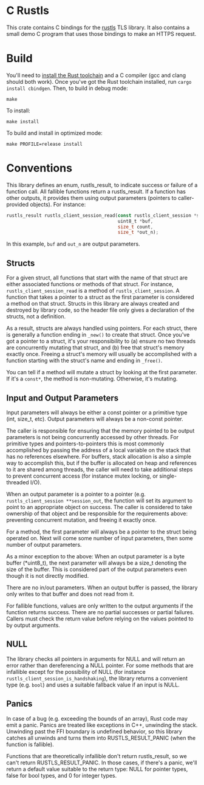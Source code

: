 # C Rustls

This crate contains C bindings for the [rustls](https://docs.rs/rustls) TLS
library. It also contains a small demo C program that uses those bindings
to make an HTTPS request.

# Build

You'll need to [install the Rust toolchain](https://rustup.rs/) and a C
compiler (gcc and clang should both work). Once you've got the Rust toolchain
installed, run `cargo install cbindgen`. Then, to build in debug mode:

    make

To install:

    make install

To build and install in optimized mode:

    make PROFILE=release install

# Conventions

This library defines an enum, rustls_result, to indicate success or failure of
a function call. All fallible functions return a rustls_result. If a function
has other outputs, it provides them using output parameters (pointers to
caller-provided objects). For instance:

```rust
rustls_result rustls_client_session_read(const rustls_client_session *session,
                                         uint8_t *buf,
                                         size_t count,
                                         size_t *out_n);
```

In this example, `buf` and `out_n` are output parameters.

## Structs

For a given struct, all functions that start with the name of that struct are
either associated functions or methods of that struct. For instance,
`rustls_client_session_read` is a method of `rustls_client_session`. A function
that takes a pointer to a struct as the first parameter is considered a method
on that struct. Structs in this library are always created and destroyed by
library code, so the header file only gives a declaration of the structs, not
a definition.

As a result, structs are always handled using pointers. For each struct, there
is generally a function ending in `_new()` to create that struct. Once you've
got a pointer to a struct, it's your responsibility to (a) ensure no two
threads are concurrently mutating that struct, and (b) free that struct's
memory exactly once. Freeing a struct's memory will usually be accomplished
with a function starting with the struct's name and ending in `_free()`.

You can tell if a method will mutate a struct by looking at the first
parameter. If it's a `const*`, the method is non-mutating. Otherwise, it's 
mutating.

## Input and Output Parameters

Input parameters will always be either a const pointer or a primitive type
(int, size_t, etc). Output parameters will always be a non-const pointer.

The caller is responsible for ensuring that the memory pointed to be output
parameters is not being concurrently accessed by other threads. For primitive
types and pointers-to-pointers this is most commonly accomplished by passing
the address of a local variable on the stack that has no references elsewhere.
For buffers, stack allocation is also a simple way to accomplish this, but if
the buffer is allocated on heap and references to it are shared among threads,
the caller will need to take additional steps to prevent concurrent access
(for instance mutex locking, or single-threaded I/O).

When an output parameter is a pointer to a pointer (e.g. 
`rustls_client_session **session_out`, the function will set its argument
to point to an appropriate object on success. The caller is considered to take
ownership of that object and be responsible for the requirements above:
preventing concurrent mutation, and freeing it exactly once.

For a method, the first parameter will always be a pointer to the struct being
operated on. Next will come some number of input parameters, then some number
of output parameters. 

As a minor exception to the above: When an output parameter is a byte buffer
(*uint8_t), the next parameter will always be a size_t denoting the size of
the buffer. This is considered part of the output parameters even though it is
not directly modified.

There are no in/out parameters. When an output buffer is passed, the library
only writes to that buffer and does not read from it.

For fallible functions, values are only written to the output arguments if
the function returns success. There are no partial successes or partial
failures. Callers must check the return value before relying on the values
pointed to by output arguments.

## NULL

The library checks all pointers in arguments for NULL and will return an error
rather than dereferencing a NULL pointer. For some methods that are infallible
except for the possibility of NULL (for instance
`rustls_client_session_is_handshaking`), the library returns a convenient
type (e.g. `bool`) and uses a suitable fallback value if an input is NULL.

## Panics

In case of a bug (e.g. exceeding the bounds of an array), Rust code may
emit a panic. Panics are treated like exceptions in C++, unwinding the stack.
Unwinding past the FFI boundary is undefined behavior, so this library catches
all unwinds and turns them into RUSTLS_RESULT_PANIC (when the function is
fallible).

Functions that are theoretically infallible don't return rustls_result, so we
can't return RUSTLS_RESULT_PANIC. In those cases, if there's a panic, we'll
return a default value suitable to the return type: NULL for pointer types,
false for bool types, and 0 for integer types.
